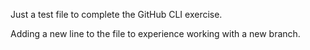 Just a test file to complete the GitHub CLI exercise.

Adding a new line to the file to experience working with a new branch.